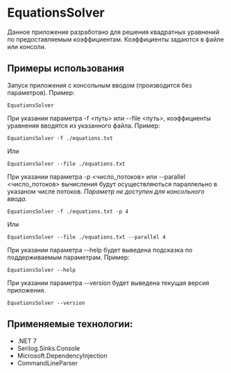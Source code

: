 # EquationsSolver

Данное приложение разработано для решения квадратных уравнений по предоставляемым коэффициентам. Коэффициенты задаются в файле или консоли.

## Примеры использования

Запуск приложения с консольным вводом (производится без параметров). Пример:
```
EquationsSolver
```
При указании параметра -f <путь> или --file <путь>, коэффициенты уравнения вводятся из указанного файла. Пример:
```
EquationsSolver -f ./equations.txt
```
Или
```
EquationsSolver --file ./equations.txt
```
При указании параметра -p <число_потоков> или --parallel <число_потоков> вычисления будут осуществляються параллельно в указаном числе потоков.
*Параметр не доступен для консольного ввода.*
```
EquationsSolver -f ./equations.txt -p 4
```
Или
```
EquationsSolver --file ./equations.txt --parallel 4
```
При указании параметра --help будет выведена подсказка по поддерживаемым параметрам. Пример:
```
EquationsSolver --help
```
При указании параметра --version будет выведена текущая версия приложения.
```
EquationsSolver --version
```
## Применяемые технологии:
* .NET 7
* Serilog.Sinks.Console
* Microsoft.DependencyInjection
* CommandLineParser
